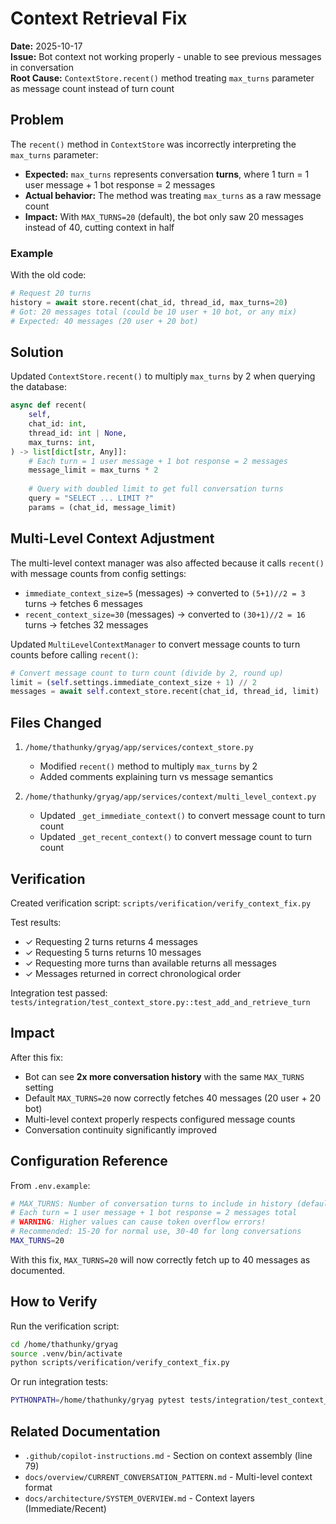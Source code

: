 # Context Retrieval Fix

**Date:** 2025-10-17  
**Issue:** Bot context not working properly - unable to see previous messages in conversation  
**Root Cause:** `ContextStore.recent()` method treating `max_turns` parameter as message count instead of turn count

## Problem

The `recent()` method in `ContextStore` was incorrectly interpreting the `max_turns` parameter:

- **Expected:** `max_turns` represents conversation **turns**, where 1 turn = 1 user message + 1 bot response = 2 messages
- **Actual behavior:** The method was treating `max_turns` as a raw message count
- **Impact:** With `MAX_TURNS=20` (default), the bot only saw 20 messages instead of 40, cutting context in half

### Example

With the old code:
```python
# Request 20 turns
history = await store.recent(chat_id, thread_id, max_turns=20)
# Got: 20 messages total (could be 10 user + 10 bot, or any mix)
# Expected: 40 messages (20 user + 20 bot)
```

## Solution

Updated `ContextStore.recent()` to multiply `max_turns` by 2 when querying the database:

```python
async def recent(
    self,
    chat_id: int,
    thread_id: int | None,
    max_turns: int,
) -> list[dict[str, Any]]:
    # Each turn = 1 user message + 1 bot response = 2 messages
    message_limit = max_turns * 2
    
    # Query with doubled limit to get full conversation turns
    query = "SELECT ... LIMIT ?"
    params = (chat_id, message_limit)
```

## Multi-Level Context Adjustment

The multi-level context manager was also affected because it calls `recent()` with message counts from config settings:

- `immediate_context_size=5` (messages) → converted to `(5+1)//2 = 3` turns → fetches 6 messages
- `recent_context_size=30` (messages) → converted to `(30+1)//2 = 16` turns → fetches 32 messages

Updated `MultiLevelContextManager` to convert message counts to turn counts before calling `recent()`:

```python
# Convert message count to turn count (divide by 2, round up)
limit = (self.settings.immediate_context_size + 1) // 2
messages = await self.context_store.recent(chat_id, thread_id, limit)
```

## Files Changed

1. `/home/thathunky/gryag/app/services/context_store.py`
   - Modified `recent()` method to multiply `max_turns` by 2
   - Added comments explaining turn vs message semantics

2. `/home/thathunky/gryag/app/services/context/multi_level_context.py`
   - Updated `_get_immediate_context()` to convert message count to turn count
   - Updated `_get_recent_context()` to convert message count to turn count

## Verification

Created verification script: `scripts/verification/verify_context_fix.py`

Test results:
- ✓ Requesting 2 turns returns 4 messages
- ✓ Requesting 5 turns returns 10 messages  
- ✓ Requesting more turns than available returns all messages
- ✓ Messages returned in correct chronological order

Integration test passed: `tests/integration/test_context_store.py::test_add_and_retrieve_turn`

## Impact

After this fix:
- Bot can see **2x more conversation history** with the same `MAX_TURNS` setting
- Default `MAX_TURNS=20` now correctly fetches 40 messages (20 user + 20 bot)
- Multi-level context properly respects configured message counts
- Conversation continuity significantly improved

## Configuration Reference

From `.env.example`:
```bash
# MAX_TURNS: Number of conversation turns to include in history (default: 20)
# Each turn = 1 user message + 1 bot response = 2 messages total
# WARNING: Higher values can cause token overflow errors!
# Recommended: 15-20 for normal use, 30-40 for long conversations
MAX_TURNS=20
```

With this fix, `MAX_TURNS=20` will now correctly fetch up to 40 messages as documented.

## How to Verify

Run the verification script:
```bash
cd /home/thathunky/gryag
source .venv/bin/activate
python scripts/verification/verify_context_fix.py
```

Or run integration tests:
```bash
PYTHONPATH=/home/thathunky/gryag pytest tests/integration/test_context_store.py -v
```

## Related Documentation

- `.github/copilot-instructions.md` - Section on context assembly (line 79)
- `docs/overview/CURRENT_CONVERSATION_PATTERN.md` - Multi-level context format
- `docs/architecture/SYSTEM_OVERVIEW.md` - Context layers (Immediate/Recent)
